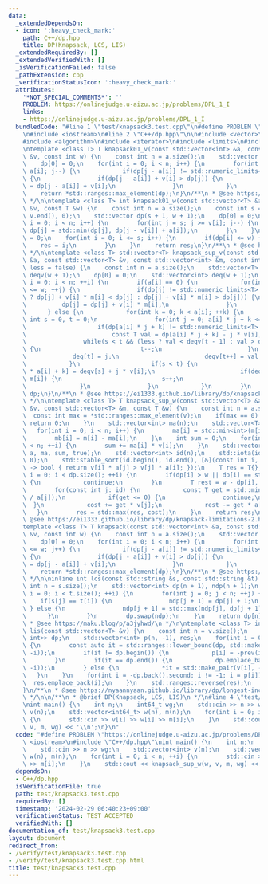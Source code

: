```yaml
---
data:
  _extendedDependsOn:
  - icon: ':heavy_check_mark:'
    path: C++/dp.hpp
    title: DP(Knapsack, LCS, LIS)
  _extendedRequiredBy: []
  _extendedVerifiedWith: []
  _isVerificationFailed: false
  _pathExtension: cpp
  _verificationStatusIcon: ':heavy_check_mark:'
  attributes:
    '*NOT_SPECIAL_COMMENTS*': ''
    PROBLEM: https://onlinejudge.u-aizu.ac.jp/problems/DPL_1_I
    links:
    - https://onlinejudge.u-aizu.ac.jp/problems/DPL_1_I
  bundledCode: "#line 1 \"test/knapsack3.test.cpp\"\n#define PROBLEM \"https://onlinejudge.u-aizu.ac.jp/problems/DPL_1_I\"\
    \n#include <iostream>\n#line 2 \"C++/dp.hpp\"\n\n#include <vector>\n#include <utility>\n\
    #include <algorithm>\n#include <iterator>\n#include <limits>\n#include <numeric>\n\
    \ntemplate <class T> T knapsack01_v(const std::vector<int> &a, const std::vector<T>\
    \ &v, const int w) {\n    const int n = a.size();\n    std::vector dp(w + 1, std::numeric_limits<T>::min());\n\
    \    dp[0] = 0;\n    for(int i = 0; i < n; i++) {\n        for(int j = w; j >=\
    \ a[i]; j--) {\n            if(dp[j - a[i]] != std::numeric_limits<T>::min())\
    \ {\n                if(dp[j - a[i]] + v[i] > dp[j]) {\n                    dp[j]\
    \ = dp[j - a[i]] + v[i];\n                }\n            }\n        }\n    }\n\
    \    return *std::ranges::max_element(dp);\n}\n/**\n * @see https://ei1333.github.io/library/dp/knapsack-01.hpp\n\
    \ */\n\ntemplate <class T> int knapsack01_w(const std::vector<T> &a, const std::vector<int>\
    \ &v, const T &w) {\n    const int n = a.size();\n    const int s = std::accumulate(v.begin(),\
    \ v.end(), 0);\n    std::vector dp(s + 1, w + 1);\n    dp[0] = 0;\n    for(int\
    \ i = 0; i < n; i++) {\n        for(int j = s; j >= v[i]; j--) {\n           \
    \ dp[j] = std::min(dp[j], dp[j - v[i]] + a[i]);\n        }\n    }\n    int res\
    \ = 0;\n    for(int i = 0; i <= s; i++) {\n        if(dp[i] <= w) {\n        \
    \    res = i;\n        }\n    }\n    return res;\n}\n/**\n * @see https://ei1333.github.io/library/dp/knapsack-01-2.hpp\n\
    \ */\n\ntemplate <class T> std::vector<T> knapsack_sup_v(const std::vector<int>\
    \ &a, const std::vector<T> &v, const std::vector<int> &m, const int w, const bool\
    \ less = false) {\n    const int n = a.size();\n    std::vector<T> dp(w + 1, std::numeric_limits<T>::min()),\
    \ deqv(w + 1);\n    dp[0] = 0;\n    std::vector<int> deq(w + 1);\n    for(int\
    \ i = 0; i < n; ++i) {\n        if(a[i] == 0) {\n            for(int j = 0; j\
    \ <= w; ++j) {\n                if(dp[j] != std::numeric_limits<T>::min() && (less\
    \ ? dp[j] + v[i] * m[i] < dp[j] : dp[j] + v[i] * m[i] > dp[j])) {\n          \
    \          dp[j] = dp[j] + v[i] * m[i];\n                }\n            }\n  \
    \      } else {\n            for(int k = 0; k < a[i]; ++k) {\n               \
    \ int s = 0, t = 0;\n                for(int j = 0; a[i] * j + k <= w; ++j) {\n\
    \                    if(dp[a[i] * j + k] != std::numeric_limits<T>::min()) {\n\
    \                        const T val = dp[a[i] * j + k] - j * v[i];\n        \
    \                while(s < t && (less ? val < deqv[t - 1] : val > deqv[t - 1]))\
    \ {\n                            t--;\n                        }\n           \
    \             deq[t] = j;\n                        deqv[t++] = val;\n        \
    \            }\n                    if(s < t) {\n                        dp[j\
    \ * a[i] + k] = deqv[s] + j * v[i];\n                        if(deq[s] == j -\
    \ m[i]) {\n                            s++;\n                        }\n     \
    \               }\n                }\n            }\n        }\n    }\n    return\
    \ dp;\n}\n/**\n * @see https://ei1333.github.io/library/dp/knapsack-limitations.hpp\n\
    \ */\n\ntemplate <class T> T knapsack_sup_w(const std::vector<T> &a, const std::vector<int>\
    \ &v, const std::vector<T> &m, const T &w) {\n    const int n = a.size();\n  \
    \  const int max = *std::ranges::max_element(v);\n    if(max == 0) {\n       \
    \ return 0;\n    }\n    std::vector<int> ma(n);\n    std::vector<T> mb(n);\n \
    \   for(int i = 0; i < n; i++) {\n        ma[i] = std::min<int>(m[i], max - 1);\n\
    \        mb[i] = m[i] - ma[i];\n    }\n    int sum = 0;\n    for(int i = 0; i\
    \ < n; ++i) {\n        sum += ma[i] * v[i];\n    }\n    std::vector dp = knapsack_sup_v(v,\
    \ a, ma, sum, true);\n    std::vector<int> id(n);\n    std::iota(id.begin(), id.end(),\
    \ 0);\n    std::stable_sort(id.begin(), id.end(), [&](const int i, const int j)\
    \ -> bool { return v[i] * a[j] > v[j] * a[i]; });\n    T res = T{};\n    for(size_t\
    \ i = 0; i < dp.size(); ++i) {\n        if(dp[i] > w || dp[i] == std::numeric_limits<T>::min())\
    \ {\n            continue;\n        }\n        T rest = w - dp[i], cost = i;\n\
    \        for(const int j: id) {\n            const T get = std::min(mb[j], rest\
    \ / a[j]);\n            if(get <= 0) {\n                continue;\n          \
    \  }\n            cost += get * v[j];\n            rest -= get * a[j];\n     \
    \   }\n        res = std::max(res, cost);\n    }\n    return res;\n}\n/**\n *\
    \ @see https://ei1333.github.io/library/dp/knapsack-limitations-2.hpp\n */\n\n\
    template <class T> T knapsack(const std::vector<int> &a, const std::vector<T>\
    \ &v, const int w) {\n    const int n = a.size();\n    std::vector dp(w + 1, std::numeric_limits<T>::min());\n\
    \    dp[0] = 0;\n    for(int i = 0; i < n; i++) {\n        for(int j = a[i]; j\
    \ <= w; j++) {\n            if(dp[j - a[i]] != std::numeric_limits<T>::min())\
    \ {\n                if(dp[j - a[i]] + v[i] > dp[j]) {\n                    dp[j]\
    \ = dp[j - a[i]] + v[i];\n                }\n            }\n        }\n    }\n\
    \    return *std::ranges::max_element(dp);\n}\n/**\n * @see https://ei1333.github.io/library/dp/knapsack.hpp\n\
    \ */\n\ninline int lcs(const std::string &s, const std::string &t) {\n    const\
    \ int n = s.size();\n    std::vector<int> dp(n + 1), ndp(n + 1);\n    for(size_t\
    \ i = 0; i < t.size(); ++i) {\n        for(int j = 0; j < n; ++j) {\n        \
    \    if(s[j] == t[i]) {\n                ndp[j + 1] = dp[j] + 1;\n           \
    \ } else {\n                ndp[j + 1] = std::max(ndp[j], dp[j + 1]);\n      \
    \      }\n        }\n        dp.swap(ndp);\n    }\n    return dp[n];\n}\n/**\n\
    \ * @see https://maku.blog/p/a3jyhwd/\n */\n\ntemplate <class T> inline std::vector<int>\
    \ lis(const std::vector<T> &v) {\n    const int n = v.size();\n    std::vector<std::pair<T,\
    \ int>> dp;\n    std::vector<int> p(n, -1), res;\n    for(int i = 0; i < n; ++i)\
    \ {\n        const auto it = std::ranges::lower_bound(dp, std::make_pair(v[i],\
    \ -i));\n        if(it != dp.begin()) {\n            p[i] = -prev(it) -> second;\n\
    \        }\n        if(it == dp.end()) {\n            dp.emplace_back(std::make_pair(v[i],\
    \ -i));\n        } else {\n            *it = std::make_pair(v[i], -i);\n     \
    \   }\n    }\n    for(int i = -dp.back().second; i != -1; i = p[i]) {\n      \
    \  res.emplace_back(i);\n    }\n    std::ranges::reverse(res);\n    return res;\n\
    }\n/**\n * @see https://nyaannyaan.github.io/library/dp/longest-increasing-sequence.hpp\n\
    \ */\n\n/**\n * @brief DP(Knapsack, LCS, LIS)\n */\n#line 4 \"test/knapsack3.test.cpp\"\
    \nint main() {\n    int n;\n    int64_t wg;\n    std::cin >> n >> wg;\n    std::vector<int>\
    \ v(n);\n    std::vector<int64_t> w(n), m(n);\n    for(int i = 0; i < n; ++i)\
    \ {\n        std::cin >> v[i] >> w[i] >> m[i];\n    }\n    std::cout << knapsack_sup_w(w,\
    \ v, m, wg) << '\\n';\n}\n"
  code: "#define PROBLEM \"https://onlinejudge.u-aizu.ac.jp/problems/DPL_1_I\"\n#include\
    \ <iostream>\n#include \"C++/dp.hpp\"\nint main() {\n    int n;\n    int64_t wg;\n\
    \    std::cin >> n >> wg;\n    std::vector<int> v(n);\n    std::vector<int64_t>\
    \ w(n), m(n);\n    for(int i = 0; i < n; ++i) {\n        std::cin >> v[i] >> w[i]\
    \ >> m[i];\n    }\n    std::cout << knapsack_sup_w(w, v, m, wg) << '\\n';\n}"
  dependsOn:
  - C++/dp.hpp
  isVerificationFile: true
  path: test/knapsack3.test.cpp
  requiredBy: []
  timestamp: '2024-02-29 06:40:23+09:00'
  verificationStatus: TEST_ACCEPTED
  verifiedWith: []
documentation_of: test/knapsack3.test.cpp
layout: document
redirect_from:
- /verify/test/knapsack3.test.cpp
- /verify/test/knapsack3.test.cpp.html
title: test/knapsack3.test.cpp
---
```

